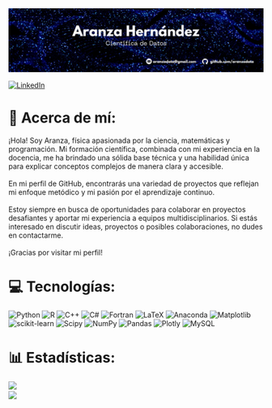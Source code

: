 <div id="header" align="center">
  <img decoding="async" src="banner.jpg" />
</div>

[![LinkedIn](https://img.shields.io/badge/LinkedIn-%230077B5.svg?logo=linkedin&logoColor=white)](https://linkedin.com/in/aranzadata) 

  # 💫 Acerca de mí:
¡Hola! Soy Aranza, física apasionada por la ciencia, matemáticas y programación. Mi formación científica, combinada con mi experiencia en la docencia, me ha brindado una sólida base técnica y una habilidad única para explicar conceptos complejos de manera clara y accesible.<br><br>En mi perfil de GitHub, encontrarás una variedad de proyectos que reflejan mi enfoque metódico y mi pasión por el aprendizaje continuo. <br><br>Estoy siempre en busca de oportunidades para colaborar en proyectos desafiantes y aportar mi experiencia a equipos multidisciplinarios. Si estás interesado en discutir ideas, proyectos o posibles colaboraciones, no dudes en contactarme.<br><br>¡Gracias por visitar mi perfil!


# 💻 Tecnologías:
![Python](https://img.shields.io/badge/python-3670A0?style=for-the-badge&logo=python&logoColor=ffdd54) ![R](https://img.shields.io/badge/r-%23276DC3.svg?style=for-the-badge&logo=r&logoColor=white) ![C++](https://img.shields.io/badge/c++-%2300599C.svg?style=for-the-badge&logo=c%2B%2B&logoColor=white) ![C#](https://img.shields.io/badge/c%23-%23239120.svg?style=for-the-badge&logo=csharp&logoColor=white) ![Fortran](https://img.shields.io/badge/Fortran-%23734F96.svg?style=for-the-badge&logo=fortran&logoColor=white) ![LaTeX](https://img.shields.io/badge/latex-%23008080.svg?style=for-the-badge&logo=latex&logoColor=white) ![Anaconda](https://img.shields.io/badge/Anaconda-%2344A833.svg?style=for-the-badge&logo=anaconda&logoColor=white) ![Matplotlib](https://img.shields.io/badge/Matplotlib-%23ffffff.svg?style=for-the-badge&logo=Matplotlib&logoColor=black) ![scikit-learn](https://img.shields.io/badge/scikit--learn-%23F7931E.svg?style=for-the-badge&logo=scikit-learn&logoColor=white) ![Scipy](https://img.shields.io/badge/SciPy-%230C55A5.svg?style=for-the-badge&logo=scipy&logoColor=%white) ![NumPy](https://img.shields.io/badge/numpy-%23013243.svg?style=for-the-badge&logo=numpy&logoColor=white) ![Pandas](https://img.shields.io/badge/pandas-%23150458.svg?style=for-the-badge&logo=pandas&logoColor=white) ![Plotly](https://img.shields.io/badge/Plotly-%233F4F75.svg?style=for-the-badge&logo=plotly&logoColor=white) ![MySQL](https://img.shields.io/badge/mysql-4479A1.svg?style=for-the-badge&logo=mysql&logoColor=white)

# 📊 Estadísticas:
<!-- ![](https://github-readme-stats.vercel.app/api?username=aranzadata&theme=dark&hide_border=true&include_all_commits=false&count_private=false)<br/> -->
![](https://github-readme-streak-stats.herokuapp.com/?user=aranzadata&theme=dark&hide_border=true)<br/>
![](https://github-readme-stats.vercel.app/api/top-langs/?username=aranzadata&theme=dark&hide_border=true&include_all_commits=false&count_private=false&layout=compact)

<!-- Proudly created with GPRM ( https://gprm.itsvg.in ) -->
